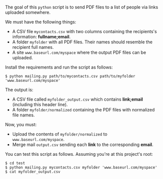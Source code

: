 The goal of this `python` script is to send PDF files to a list of people via links uploaded somewhere.

We must have the following things:

- A CSV file `mycontacts.csv` with two columns containing the recipients's information: **fullname;email**.
- A folder `myfolder` with all PDF files. Their names should resemble the recipient full names.
- A site `www.baseurl.com/myspace` where the output PDF files can be uploaded.

Install the requirements and run the script as follows:

```
$ python mailing.py path/to/mycontacts.csv path/to/myfolder 'www.baseurl.com/myspace'
```

The output is: 

- A CSV file called `myfolder_output.csv` which contains **link;email** (including this header line).
- A folder `myfolder/normalized` containing the PDF files with normalized file names.

Now, you must:

- Upload the contents of `myfolder/normalized` to `www.baseurl.com/myspace`.
- Merge mail `output.csv` sending each **link** to the corresponding **email**.

You can test this script as follows. Assuming you're at this project's root:

```
$ cd test
$ python mailing.py mycontacts.csv myfolder 'www.baseurl.com/myspace'
$ cat myfolder_output.csv
```
